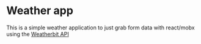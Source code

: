 # Weather app
This is a simple weather application to just grab form data with react/mobx using the [Weatherbit API](https://www.weatherbit.io/api/weather-current)
